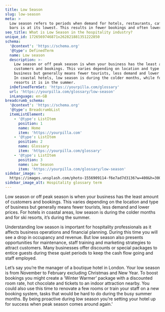 ```yaml
---
title: Low Season
slug: low-season
meta: >
  Low season refers to periods when demand for hotels, restaurants, cafes, and
  bars is at its lowest. This results in fewer bookings and often lower prices.
seo_title: What is Low Season in the hospitality industry?
unique_id: 1726569746871x262821881351222850
schema:
  '@context': 'https://schema.org'
  '@type': DefinedTerm
  name: Low season
  description: >-
    Low season or off peak season is when your business has the least amount of
    customers and bookings. This varies depending on location and type of
    business but generally means fewer tourists, less demand and lower prices.
    In coastal hotels, low season is during the colder months, while for ski
    resorts it is in the summer.
  inDefinedTermSet: 'https://yourpilla.com/glossary'
  url: 'https://yourpilla.com/glossary/low-season'
  inLanguage: en-GB
breadcrumb_schema:
  '@context': 'https://schema.org'
  '@type': BreadcrumbList
  itemListElement:
    - '@type': ListItem
      position: 1
      name: Home
      item: 'https://yourpilla.com'
    - '@type': ListItem
      position: 2
      name: Glossary
      item: 'https://yourpilla.com/glossary'
    - '@type': ListItem
      position: 3
      name: Low Season
      item: 'https://yourpilla.com/glossary/low-season'
sidebar_image: >-
  https://images.unsplash.com/photo-1556909114-f6e7ad7d3136?w=400&h=300&fit=crop&auto=format
sidebar_image_alt: Hospitality glossary term
---
```

Low season or off peak season is when your business has the least amount of customers and bookings. This varies depending on the location and type of business but generally means fewer tourists, less demand and lower prices. For hotels in coastal areas, low season is during the colder months and for ski resorts, it’s during the summer.

Understanding low season is important for hospitality professionals as it affects business operations and financial planning. During this time you will see a drop in occupancy and revenue. But low season also presents opportunities for maintenance, staff training and marketing strategies to attract customers. Many businesses offer discounts or special packages to entice guests during these quiet periods to keep the cash flow going and staff employed.

Let’s say you’re the manager of a boutique hotel in London. Your low season is from November to February excluding Christmas and New Year. To boost bookings you might create a ‘Winter Warmer’ package with a discounted room rate, hot chocolate and tickets to an indoor attraction nearby. You could also use this time to renovate a few rooms or train your staff on a new booking system, tasks that would be hard to do during the busy summer months. By being proactive during low season you’re setting your hotel up for success when peak season comes around again.'
